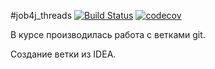 #job4j_threads
[![Build Status](https://travis-ci.com/EDGE775/job4j_threads.svg?branch=main)](https://travis-ci.com/EDGE775/job4j_threads)
[![codecov](https://codecov.io/gh/EDGE775/job4j_threads/branch/master/graph/badge.svg?token=OIRQV0YCNP)](https://codecov.io/gh/EDGE775/job4j_threads)

В курсе производилась работа с ветками git.

Создание ветки из IDEA.
